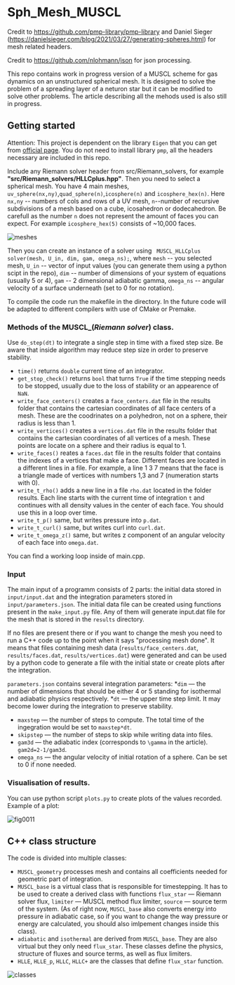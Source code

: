 # Sph_Mesh_MUSCL

Credit to https://github.com/pmp-library/pmp-library and Daniel Sieger (https://danielsieger.com/blog/2021/03/27/generating-spheres.html) for mesh related headers.

Credit to https://github.com/nlohmann/json for json processing.

This repo contains work in progress version of a MUSCL scheme for gas dynamics on an unstructured spherical mesh. 
It is designed to solve the problem of a spreading layer of a neturon star but it can be modified to solve other problems.
The article describing all the mehods used is also still in progress.

## Getting started

Attention: This project is dependent on the library `Eigen` that you can get from [official page](https://eigen.tuxfamily.org/index.php?title=Main_Page).
You do not need to install library `pmp`, all the headers necessary are included in this repo.

Include any Riemann solver header from src/Riemann_solvers, for example **"src/Riemann_solvers/HLLCplus.hpp"**.
Then you need to select a spherical mesh. You have 4 main meshes, `uv_sphere(nx,ny)`,`quad_sphere(n)`,`icosphere(n)` and `icosphere_hex(n)`.
Here `nx,ny` -- numbers of cols and rows of a UV mesh, `n`--number of recursive subdivisions of a mesh based on a cube, icosahedron or dodecahedron.
Be carefull as the number `n` does not represent the amount of faces you can expect. For example `icosphere_hex(5)` consists of ~10,000 faces.

![meshes](https://github.com/TURBOLOSE/MUSCL-scheme-on-spherical-mesh-WIP/assets/129312616/90ebcd68-58cc-4d32-9901-dc25b40b90a6)

Then you can create an instance of a solver using ` MUSCL_HLLCplus solver(mesh, U_in, dim, gam, omega_ns);`, 
where `mesh` -- you selected mesh, `U_in` -- vector of input values (you can generate them using a python scipt in the repo), `dim` -- number of dimensions of your system of equations (usually 5 or 4),
`gam` -- 2 dimensional adiabatic gamma, `omega_ns` -- angular velocity of a surface underneath (set to 0 for no rotation).

To compile the code run the makefile in the directory. In the future code will be adapted to different compilers with use of CMake or Premake.

### Methods of the MUSCL_(*Riemann solver*) class. 
Use `do_step(dt)` to integrate a single step in time with a fixed step size. Be aware that inside algorithm may reduce step size in order to preserve stability.

* `time()` returns `double` current time of an integrator.
* `get_stop_check()` returns `bool` that turns `True` if the time stepping needs to be stopped, usually due to the loss of stability or an appearence of `NaN`.
* `write_face_centers()` creates a `face_centers.dat` file in the results folder that contains the cartesian coordinates of all face centers of a mesh. 
 These are the coodrinates on a polyhedron, not on a sphere, their radius is less than 1.
 * `write_vertices()` creates a `vertices.dat` file in the results folder that contains the cartesian coordinates of all vertices of a mesh.
 These points are locate on a sphere and their radius is equal to 1.
 * `write_faces()` reates a `faces.dat` file in the results folder that contains the indexes of a vertices that make a face.
 Different faces are located in a different lines in a file. For example, a line 1 3 7 means that the face is a triangle made of vertices with numbers 1,3 and 7 (numeration starts with 0).
 * `write_t_rho()` adds a new line in a file `rho.dat` located in the folder results. Each line starts with the current time of integration `t` and continues with all density values in the center of each face.
 You should use this in a loop over time.
 * `write_t_p()` same, but writes pressure into `p.dat`.
 * `write_t_curl()` same, but writes curl into `curl.dat`.
 * `write_t_omega_z()` same, but writes z component of an angular velocity of each face into `omega.dat`.

 You can find a working loop inside of main.cpp.

 ### Input
 The main input of a programm consists of 2 parts: the initial data stored in `input/input.dat` and the integration parameters stored in `input/parameters.json`. The initial data file can be created using functions present in the `make_input.py` file. Any of them will generate input.dat file for the mesh that is stored in the `results` directory.
 
 If no files are present there or if you want to change the mesh you need to run a C++ code up to the point when it says "processing mesh done". It means that files containing mesh data (`results/face_centers.dat`, `results/faces.dat`, `results/vertices.dat`) were generated and can be used by a python code to generate a file with the initial state or create plots after the integration.

 `parameters.json` contains several integration parameters:
 *`dim` — the number of dimensions that should be either 4 or 5 standing for isothermal and adiabatic physics respectively.
 *`dt` — the upper time step limit. It may become lower during the integration to preserve stability.
 * `maxstep` — the number of steps to compute. The total time of the ingegration would be set to `maxstep*dt`.
 * `skipstep` — the number of steps to skip while writing data into files.
 * `gam3d` — the adiabatic index (corresponds to `\gamma` in the article). `gam2d=2-1/gam3d`.
 * `omega_ns` — the angular velocity of initial rotation of a sphere. Can be set to 0 if none needed.

 
 
### Visualisation of results.
You can use python script `plots.py` to create plots of the values recorded. Example of a plot:

![fig0011](https://github.com/TURBOLOSE/MUSCL-scheme-on-spherical-mesh-WIP/assets/129312616/e986f42c-cb2e-4af0-819b-3a204be2fb5e)

## C++ class structure

The code is divided into multiple classes:
* `MUSCL_geometry` processes mesh and contains all coefficients needed for geometric part of integration.
* `MUSCL_base` is a virtual class that is responsible for timestepping. It has to be used to create a derived class with functions `flux_star` — Riemann solver flux, `limiter` — MUSCL method flux limiter, `source` — source term of the system. (As of right now, `MUSCL_base` also converts energy into pressure in adiabatic case, so if you want to change the way pressure or energy are calculated, you should also imlpement changes inside this class).
* `adiabatic` and `isothermal` are derived from  `MUSCL_base`. They are also virtual but they only need `flux_star`. These classes define the physics, structure of fluxes and source terms, as well as flux limiters.
* `HLLE`, `HLLE_p`, `HLLC`, `HLLC+` are the classes that define `flux_star` function. 


![classes](https://github.com/TURBOLOSE/MUSCL-scheme-on-spherical-mesh-WIP/assets/129312616/41918eb6-6dee-4481-8654-af82b6d903ed)


